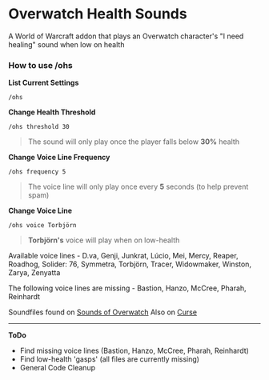 # Overwatch Health Sounds
A World of Warcraft addon that plays an Overwatch character's "I need healing" sound when low on health

### How to use /ohs
**List Current Settings**
```
/ohs
```
**Change Health Threshold**
```
/ohs threshold 30
```
> The sound will only play once the player falls below **30%** health

**Change Voice Line Frequency**
```
/ohs frequency 5
```
> The voice line will only play once every **5** seconds (to help prevent spam)

**Change Voice Line**
```
/ohs voice Torbjörn
```
> **Torbjörn's** voice will play when on low-health

Available voice lines - D.va, Genji, Junkrat, Lúcio, Mei, Mercy, Reaper, Roadhog, Solider: 76, Symmetra, Torbjörn, Tracer, Widowmaker, Winston, Zarya, Zenyatta

The following voice lines are missing - Bastion, Hanzo, McCree, Pharah, Reinhardt

Soundfiles found on [Sounds of Overwatch](http://rpboyer15.github.io/sounds-of-overwatch/)
Also on [Curse](http://mods.curse.com/addons/wow/overwatch-health-sounds)

---
**ToDo**
- Find missing voice lines (Bastion, Hanzo, McCree, Pharah, Reinhardt)
- Find low-health 'gasps' (all files are currently missing)
- General Code Cleanup
